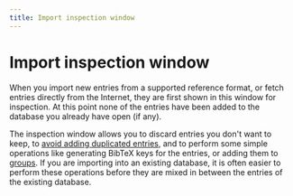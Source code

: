 ```yaml
---
title: Import inspection window
---
```


# Import inspection window

When you import new entries from a supported reference format, or fetch entries directly from the Internet, they are first shown in this window for inspection. At this point none of the entries have been added to the database you already have open (if any).

The inspection window allows you to discard entries you don't want to keep, to [avoid adding duplicated entries](FindDuplicates),
and to perform some simple operations like generating BibTeX keys for the entries, or adding them to [groups](GroupsHelp). If you are importing into an existing database, it is often easier to perform these operations before they are mixed in between the entries of the existing database.


